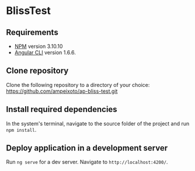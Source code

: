 # BlissTest

## Requirements

- [NPM](https://www.npmjs.com/) version 3.10.10
- [Angular CLI](https://github.com/angular/angular-cli) version 1.6.6.

## Clone repository

Clone the following repository to a directory of your choice:
https://github.com/ampeixoto/ap-bliss-test.git

## Install required dependencies

In the system's terminal, navigate to the source folder of the project and run `npm install`.

## Deploy application in a development server

Run `ng serve` for a dev server. Navigate to `http://localhost:4200/`.